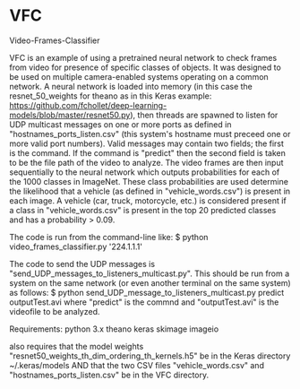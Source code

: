 # VFC
Video-Frames-Classifier

VFC is an example of using a pretrained neural network to check frames from video for presence of specific classes of objects. It was designed to be used on multiple camera-enabled systems operating on a common network. A neural network is loaded into memory (in this case the resnet_50_weights for theano as in this Keras example: https://github.com/fchollet/deep-learning-models/blob/master/resnet50.py), then threads are spawned to listen for UDP multicast messages on one or more ports as defined in "hostnames_ports_listen.csv" (this system's hostname must preceed one or more valid port numbers). Valid messages may contain two fields; the first is the command. If the command is "predict" then the second field is taken to be the file path of the video to analyze. The video frames are then input sequentially to the neural network which outputs probabilities for each of the 1000 classes in ImageNet. These class probabilities are used determine the likelihood that a vehicle (as defined in "vehicle_words.csv") is present in each image. A vehicle (car, truck, motorcycle, etc.) is considered present if a class in "vehicle_words.csv" is present in the top 20 predicted classes and has a probability > 0.09.

The code is run from the command-line like:
  $ python video_frames_classifier.py '224.1.1.1'

The code to send the UDP messages is "send_UDP_messages_to_listeners_multicast.py". This should be run from a system on the same network (or even another terminal on the same system) as follows:
  $ python send_UDP_message_to_listeners_multicast.py predict outputTest.avi
 where "predict" is the commnd and "outputTest.avi" is the videofile to be analyzed.

Requirements:
  python 3.x
  theano
  keras
  skimage
  imageio

also requires that the model weights "resnet50_weights_th_dim_ordering_th_kernels.h5" be in the Keras directory ~/.keras/models AND that the two CSV files "vehicle_words.csv" and "hostnames_ports_listen.csv" be in the VFC directory.
